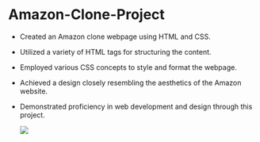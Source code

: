 # Amazon-Clone-Project
- Created an Amazon clone webpage using HTML and CSS.
- Utilized a variety of HTML tags for structuring the content.
- Employed various CSS concepts to style and format the webpage.
- Achieved a design closely resembling the aesthetics of the Amazon website.
- Demonstrated proficiency in web development and design through this project.

  <img src="[https://github.com/saptarshi1211mondal/Food_Runner/assets/70250497/8a2db1c6-3336-486d-a475-468fa305c1bc](https://github.com/saptarshi1211mondal/Amazon-Clone-Project/blob/c3f6da6b95caabbaded783b5fc67fcb48ecfb8f3/screenshot1.png)https://github.com/saptarshi1211mondal/Amazon-Clone-Project/blob/c3f6da6b95caabbaded783b5fc67fcb48ecfb8f3/screenshot1.png" />
